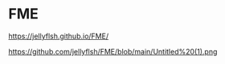 # FME

https://jellyflsh.github.io/FME/

https://github.com/jellyflsh/FME/blob/main/Untitled%20(1).png

